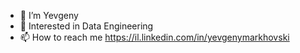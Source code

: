 - 👋 I’m Yevgeny
- 👀 Interested in Data Engineering
- 📫 How to reach me https://il.linkedin.com/in/yevgenymarkhovski

<!---
YevgenyDSC/YevgenyDSC is a ✨ special ✨ repository because its `README.md` (this file) appears on your GitHub profile.
You can click the Preview link to take a look at your changes.
--->
